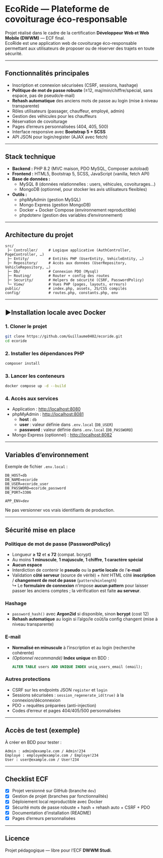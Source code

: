# EcoRide — Plateforme de covoiturage éco-responsable

Projet réalisé dans le cadre de la certification **Développeur Web et Web Mobile (DWWM)** — ECF final.  
EcoRide est une application web de covoiturage éco-responsable permettant aux utilisateurs de proposer ou de réserver des trajets en toute sécurité.

---

## Fonctionnalités principales

- Inscription et connexion sécurisées (CSRF, sessions, hashage)
- **Politique de mot de passe robuste** (≥12, maj/min/chiffre/spécial, sans espace, pas de pseudo/e-mail)
- **Rehash automatique** des anciens mots de passe au login (mise à niveau transparente)
- Rôles utilisateurs (passager, chauffeur, employé, admin)
- Gestion des véhicules pour les chauffeurs
- Réservation de covoiturage
- Pages d’erreurs personnalisées (404, 405, 500)
- Interface responsive avec **Bootstrap 5 + SCSS**
- API JSON pour login/register (AJAX avec fetch)
---

## Stack technique

- **Backend :** PHP 8.2 (MVC maison, PDO MySQL, Composer autoload)  
- **Frontend :** HTML5, Bootstrap 5, SCSS, JavaScript (vanilla, fetch API)  
- **Base de données :**
  - MySQL 8 (données relationnelles : users, véhicules, covoiturages…)  
  - MongoDB (optionnel, pour stocker les avis utilisateurs flexibles)  
- **Outils :**
  - phpMyAdmin (gestion MySQL)  
  - Mongo Express (gestion MongoDB)  
  - Docker + Docker Compose (environnement reproductible)  
  - phpdotenv (gestion des variables d’environnement)  

---

## Architecture du projet

```
src/
 ├─ Controller/     # Logique applicative (AuthController, PageController, …)
 ├─ Entity/         # Entités PHP (UserEntity, VehicleEntity, …)
 ├─ Repository/     # Accès aux données (UserRepository, VehicleRepository, …)
 ├─ Db/             # Connexion PDO (Mysql)
 ├─ Routing/        # Router + config des routes
 ├─ Security/       # Helpers de sécurité (CSRF, PasswordPolicy)
 └─ View/           # Vues PHP (pages, layouts, erreurs)
public/             # index.php, assets, JS/CSS compilés
config/             # routes.php, constants.php, env
```

---

## ▶Installation locale avec Docker

### 1. Cloner le projet
```bash
git clone https://github.com/Guillaume0402/ecoride.git
cd ecoride
```

### 2. Installer les dépendances PHP
```bash
composer install
```

### 3. Lancer les conteneurs
```bash
docker compose up -d --build
```

### 4. Accès aux services
- Application : [http://localhost:8080](http://localhost:8080)  
- phpMyAdmin : [http://localhost:8081](http://localhost:8081)  
  - **host** : `db`  
  - **user** : valeur définie dans `.env.local` (`DB_USER`)
  - **password** : valeur définie dans `.env.local` (`DB_PASSWORD`)  
- Mongo Express (optionnel) : [http://localhost:8082](http://localhost:8082)  

---

## Variables d’environnement

Exemple de fichier `.env.local` :

```
DB_HOST=db
DB_NAME=ecoride
DB_USER=ecoride_user
DB_PASSWORD=ecoride_password
DB_PORT=3306

APP_ENV=dev
```

Ne pas versionner vos vrais identifiants de production.  

---

## Sécurité mise en place

### Politique de mot de passe (PasswordPolicy)
- Longueur **≥ 12** et **≤ 72** (compat. bcrypt)
- Au moins **1 minuscule**, **1 majuscule**, **1 chiffre**, **1 caractère spécial**
- **Aucun espace**
- Interdiction de contenir le **pseudo** ou la **partie locale** de l’**e-mail**
- Validation **côté serveur** (source de vérité) + *hint* HTML côté **inscription** / **changement de mot de passe** (`pattern`/`minlength`)  
  ↳ Le **formulaire de connexion** n’impose **aucun pattern** pour laisser passer les anciens comptes ; la vérification est faite **au serveur**.

### Hashage
- `password_hash()` avec **Argon2id** si disponible, sinon **bcrypt** (cost 12)
- **Rehash automatique** au login si l’algo/le coût/la config changent (mise à niveau transparente)

### E-mail
- **Normalisé en minuscule** à l’inscription et au login (recherche cohérente)
- *(Optionnel recommandé)* **Index unique** en BDD :
    ```sql
  ALTER TABLE users ADD UNIQUE INDEX uniq_users_email (email);
    ```
 

### Autres protections
- CSRF sur les endpoints JSON `register` et `login`
- Sessions sécurisées : `session_regenerate_id(true)` à la connexion/déconnexion
- PDO + requêtes préparées (anti-injection)
- Codes d’erreur et pages 404/405/500 personnalisées
 
---

## Accès de test (exemple)

À créer en BDD pour tester :  
```
Admin : admin@example.com / Admin!234
Employé : employe@example.com / Employe!234
User : user@example.com / User!234
```

---

## Checklist ECF

- [x] Projet versionné sur GitHub (branche `dev`)  
- [x] Gestion de projet (branches par fonctionnalités)  
- [x] Déploiement local reproductible avec Docker  
- [x] Sécurité mots de passe robuste + hash + rehash auto + CSRF + PDO  
- [x] Documentation d’installation (README)  
- [x] Pages d’erreurs personnalisées  

---

## Licence
Projet pédagogique — libre pour l’ECF **DWWM Studi**.